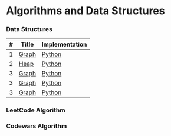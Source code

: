 Algorithms and Data Structures
===============

### Data Structures

| # | Title | Implementation |
| --- | --- | --- |
| 1 | [Graph](./higher-school-programming/dsa-2/graph/) | [Python](./higher-school-programming/dsa-2/graph/simple_graph.py) |
| 2 | [Heap]() | [Python]() |
| 3 | [Graph]() | [Python]() |
| 3 | [Graph]() | [Python]() |
| 3 | [Graph]() | [Python]() |

### LeetCode Algorithm


### Codewars Algorithm